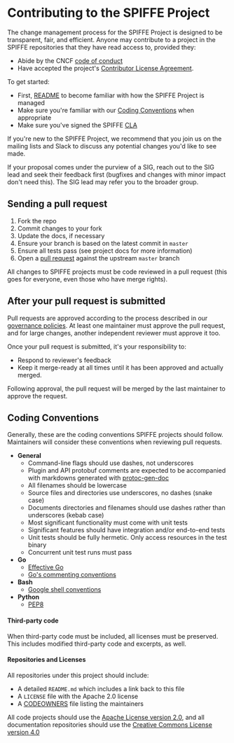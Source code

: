 # Contributing to the SPIFFE Project

The change management process for the SPIFFE Project is designed to be transparent, fair, and
efficient. Anyone may contribute to a project in the SPIFFE repositories that they have read access
to, provided they:

* Abide by the CNCF [code of conduct](/CODE-OF-CONDUCT.md)
* Have accepted the project's [Contributor License Agreement](/CLA.md).

To get started:

* First, [README](/README.md) to become familiar with how the SPIFFE Project is managed
* Make sure you're familiar with our [Coding Conventions](#conventions) when appropriate
* Make sure you've signed the SPIFFE [CLA](/CLA.md)

If you're new to the SPIFFE Project, we recommend that you join us on the mailing lists and Slack to
discuss any potential changes you'd like to see made.

If your proposal comes under the purview of a SIG, reach out to the SIG lead and seek their feedback
first (bugfixes and changes with minor impact don't need this). The SIG lead may refer you to the
broader group.

## Sending a pull request

1. Fork the repo
1. Commit changes to your fork
1. Update the docs, if necessary
1. Ensure your branch is based on the latest commit in `master`
1. Ensure all tests pass (see project docs for more information)
1. Open a [pull request](https://help.github.com/articles/creating-a-pull-request-from-a-fork/)
  against the upstream `master` branch

All changes to SPIFFE projects must be code reviewed in a pull request (this goes for everyone, even
those who have merge rights).

## After your pull request is submitted

Pull requests are approved according to the process described in our [governance
policies](/GOVERNANCE.md). At least one maintainer must approve the pull request, and for large
changes, another independent reviewer must approve it too.

Once your pull request is submitted, it's your responsibility to:

* Respond to reviewer's feedback
* Keep it merge-ready at all times until it has been approved and actually merged.

Following approval, the pull request will be merged by the last maintainer to approve the request.

## Coding Conventions <a name="conventions"></a>

Generally, these are the coding conventions SPIFFE projects should follow. Maintainers will consider
these conventions when reviewing pull requests.

* **General**
  * Command-line flags should use dashes, not underscores
  * Plugin and API protobuf comments are expected to be accompanied with markdowns generated with
    [protoc-gen-doc](https://github.com/pseudomuto/protoc-gen-doc)
  * All filenames should be lowercase
  * Source files and directories use underscores, no dashes (snake case)
  * Documents directories and filenames should use dashes rather than underscores (kebab case)
  * Most significant functionality must come with unit tests
  * Significant features should have integration and/or end-to-end tests
  * Unit tests should be fully hermetic. Only access resources in the test binary
  * Concurrent unit test runs must pass
* **Go**
  * [Effective Go](https://golang.org/doc/effective_go.html)
  * [Go's commenting conventions](http://blog.golang.org/godoc-documenting-go-code)
* **Bash**
  * [Google shell conventions](https://google.github.io/styleguide/shell.xml)
* **Python**
  * [PEP8](https://www.python.org/dev/peps/pep-0008/)

#### Third-party code

When third-party code must be included, all licenses must be preserved. This includes modified
third-party code and excerpts, as well.

#### Repositories and Licenses

All repositories under this project should include:

* A detailed `README.md` which includes a link back to this file
* A `LICENSE` file with the Apache 2.0 license
* A [CODEOWNERS](https://help.github.com/articles/about-codeowners/) file listing the maintainers

All code projects should use the [Apache License version
2.0](https://www.apache.org/licenses/LICENSE-2.0), and all documentation repositories should use the
[Creative Commons License version 4.0](https://creativecommons.org/licenses/by/4.0/legalcode)
